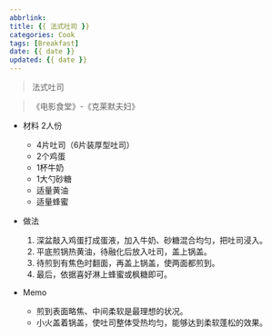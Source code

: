 ```yaml
---
abbrlink: 
title: {{ 法式吐司 }}
categories: Cook
tags: [Breakfast]
date: {{ date }}
updated: {{ date }}
---
```


> 法式吐司

> 《电影食堂》-《克莱默夫妇》

- 材料 2人份
    - 4片吐司（6片装厚型吐司）
    - 2个鸡蛋
    - 1杯牛奶
    - 1大勺砂糖
    - 适量黄油
    - 适量蜂蜜

- 做法
    1. 深盆敲入鸡蛋打成蛋液，加入牛奶、砂糖混合均匀，把吐司浸入。
    2. 平底煎锅热黄油，待融化后放入吐司，盖上锅盖。
    3. 待煎到有焦色时翻面，再盖上锅盖，使两面都煎到。
    4. 最后，依据喜好淋上蜂蜜或枫糖即可。

- Memo
    - 煎到表面略焦、中间柔软是最理想的状况。
    - 小火盖着锅盖，使吐司整体受热均匀，能够达到柔软蓬松的效果。
